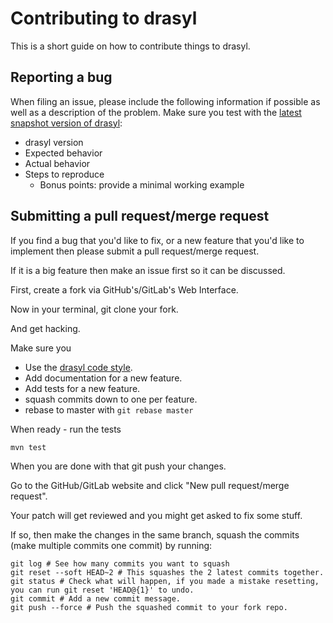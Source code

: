 # Contributing to drasyl

This is a short guide on how to contribute things to drasyl.

## Reporting a bug

When filing an issue, please include the following information if possible as well as a description
of the problem. Make sure you test with the [latest snapshot version of drasyl](doc/development/README.md#use-latest-snapshot-version):

  * drasyl version
  * Expected behavior
  * Actual behavior
  * Steps to reproduce
    * Bonus points: provide a minimal working example

## Submitting a pull request/merge request

If you find a bug that you'd like to fix, or a new feature that you'd
like to implement then please submit a pull request/merge request.

If it is a big feature then make an issue first so it can be discussed.

First, create a fork via GitHub's/GitLab's Web Interface.

Now in your terminal, git clone your fork.

And get hacking.

Make sure you

  * Use the [drasyl code style](.editorconfig).
  * Add documentation for a new feature.
  * Add tests for a new feature.
  * squash commits down to one per feature.
  * rebase to master with `git rebase master`

When ready - run the tests

    mvn test

When you are done with that git push your changes.

Go to the GitHub/GitLab website and click "New pull request/merge request".

Your patch will get reviewed and you might get asked to fix some stuff.

If so, then make the changes in the same branch, squash the commits (make multiple commits one
commit) by running:
```
git log # See how many commits you want to squash
git reset --soft HEAD~2 # This squashes the 2 latest commits together.
git status # Check what will happen, if you made a mistake resetting, you can run git reset 'HEAD@{1}' to undo.
git commit # Add a new commit message.
git push --force # Push the squashed commit to your fork repo.
```